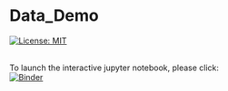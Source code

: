 # Data_Demo
[![License: MIT](https://img.shields.io/badge/License-MIT-yellow.svg)](https://opensource.org/licenses/MIT)

<br>To launch the interactive jupyter notebook, please click:
<br>[![Binder](https://mybinder.org/badge_logo.svg)](https://mybinder.org/v2/gh/YenJungWu/Data_Demo/master)



